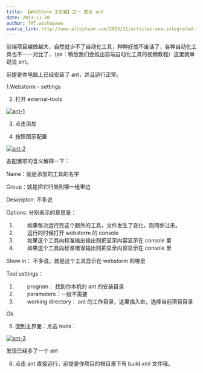 ```yaml
---
title: 【WebStorm 工具篇】之一 整合 ant
date: 2013-11-30
author: TAT.woshayawo
source_link: http://www.alloyteam.com/2013/11/articles-one-integrated-tool-webstorm-ant/
---
```


<!-- {% raw %} - for jekyll -->

前端项目越做越大，自然就少不了自动化工具，种种好就不废话了，各种自动化工具也不一一对比了，（ps：稍后我们会推出前端自动化工具的视频教程）这里就单说说 ant。

前提是你电脑上已经安装了 ant，并且运行正常。

1.Webstorm - settings

2. 打开 external-tools

[![ant-1](http://www.alloyteam.com/wp-content/uploads/2013/11/ant-1.png)](http://www.alloyteam.com/wp-content/uploads/2013/11/ant-1.png)

3. 点击添加

4. 按照图示配置

[![ant-2](http://www.alloyteam.com/wp-content/uploads/2013/11/ant-2.png)](http://www.alloyteam.com/wp-content/uploads/2013/11/ant-2.png)

各配置项的含义解释一下：

Name：就是添加的工具的名字

Group：就是把它归类到哪一组里边

Descripton: 不多说

Options: 分别表示的意思是：

1.          如果每次运行完这个额外的工具，文件发生了变化，则同步过来。
2.          运行的时候打开 webstorm 的 console
3.          如果这个工具向标准输出输出则把显示内容显示在 console 里
4.          如果这个工具向标准错误输出则把显示内容显示在 console 里

Show in： 不多说，就是这个工具显示在 webstorm 的哪里

Tool settings： 

1.          program： 找到你本机的 ant 的安装目录
2.          parameters：一般不需要
3.          working directory： ant 的工作目录，这里插入宏，选择当前项目目录

Ok

5. 回到主界面：点击 tools：

[![ant-3](http://www.alloyteam.com/wp-content/uploads/2013/11/ant-3.png)](http://www.alloyteam.com/wp-content/uploads/2013/11/ant-3.png)

发现已经多了一个 ant

6. 点击 ant 直接运行，前提是你项目的根目录下有 build.xml 文件哦。

<!-- {% endraw %} - for jekyll -->